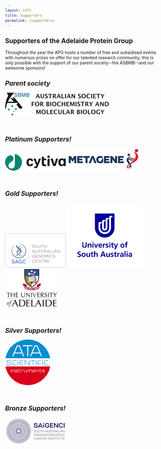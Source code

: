 ```yaml
---
layout: info
title: Supporters
permalink: /supporters/
---
```


## Supporters of the Adelaide Protein Group

Throughout the year the APG hosts a number of free and subsidised events with numerous prizes on offer for our talented research community; 
this is only possible with the support of our parent society--the ASBMB--and our awesome sponsors!

## _Parent society_

[![](/assets/logos/asbmb.jpg)](https://www.asbmb.org.au/)

<br>

## _Platinum Supporters!_

[![](/assets/logos/cytiva.png)](https://www.cytivalifesciences.com/en/au)
[![](/assets/logos/metagene.webp)](https://www.metagene.com.au/)

<br>

## _Gold Supporters!_

[![](/assets/logos/sagc.webp)](https://sa-genomics.com.au/)
[![](/assets/logos/unisa.png)](https://unisa.edu.au/)
[![](/assets/logos/uofa.png)](https://set.adelaide.edu.au/biological-sciences/)

<br>

## _Silver Supporters!_

[![](/assets/logos/ata.png)](https://www.atascientific.com.au/)

<br>

## _Bronze Supporters!_

[![](/assets/logos/saigenci.jpg)](https://www.adelaide.edu.au/saigenci/)
